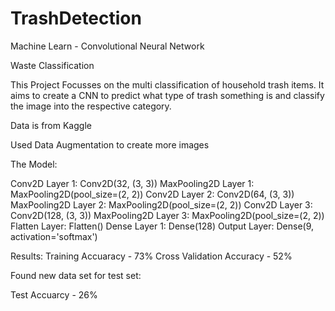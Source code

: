 # TrashDetection
Machine Learn - Convolutional Neural Network

Waste Classification

This Project Focusses on the multi classification of household trash items. It aims to create a CNN to predict what type of trash something is and classify the image into the respective category.

Data is from Kaggle

Used Data Augmentation to create more images

The Model:

Conv2D Layer 1: Conv2D(32, (3, 3))
MaxPooling2D Layer 1: MaxPooling2D(pool_size=(2, 2))
Conv2D Layer 2: Conv2D(64, (3, 3))
MaxPooling2D Layer 2: MaxPooling2D(pool_size=(2, 2))
Conv2D Layer 3: Conv2D(128, (3, 3))
MaxPooling2D Layer 3: MaxPooling2D(pool_size=(2, 2))
Flatten Layer: Flatten()
Dense Layer 1: Dense(128)
Output Layer: Dense(9, activation='softmax')

Results:
Training Accuaracy - 73%
Cross Validation Accuracy - 52%

Found new data set for test set:

Test Accuarcy - 26%
